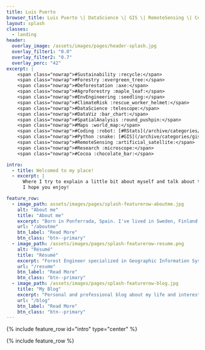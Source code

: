 ```yaml
---
title: Luis Puerto
browser_title: Luis Puerto \| DataScience \| GIS \| RemoteSensing \| Coding \| Research \| EnvEngineering
layout: splash
classes:
  - landing
header:
  overlay_image: /assets/images/pages/header-splash.jpg
  overlay_filter1: "0.0"
  overlay_filter2: "0.7"
  overlay_perc: "42" 
excerpt: | 
    <span class="nowrap">#Sustainability :recycle:</span> 
    <span class="nowrap">#Forestry :evergreen_tree:</span> 
    <span class="nowrap">#Deforestation :axe:</span> 
    <span class="nowrap">#Agroforestry :maple_leaf:</span> 
    <span class="nowrap">#EnvEngineering :seedling:</span> 
    <span class="nowrap">#ClimateRisk :rescue_worker_helmet:</span> 
    <span class="nowrap">#DataScience :telescope:</span> 
    <span class="nowrap">#DataViz :bar_chart:</span>  
    <span class="nowrap">#SpatialAnalysis :round_pushpin:</span> 
    <span class="nowrap">#Maps :world_map:</span> 
    <span class="nowrap">#Coding :robot: [#RStats](/archive/categories/rstats/) :chart_with_upwards_trend:</span> 
    <span class="nowrap">#Python :snake: [#GIS](/archive/categories/gis) :earth_africa:</span> 
    <span class="nowrap">#RemoteSensing :artificial_satellite:</span> 
    <span class="nowrap">#Research :microscope:</span> 
    <span class="nowrap">#Cocoa :chocolate_bar:</span> 

intro:
  - title: Welcomed to my place!
  - excerpt: | 
      Where I try to explain a little bit about myself and talk about the things I'm interested.   
      I hope you enjoy!  

feature_row:
  - image_path: assets/images/pages/splash-featurerow-aboutme.jpg
    alt: "About me"
    title: "About me"
    excerpt: "Born in Ponferrada, Spain. I've lived in Sweden, Finland and United States, and traveled to several other places. Interested in Science and Technology, and fascinated about almost everything."
    url: "/aboutme"
    btn_label: "Read More"
    btn_class: "btn--primary"
  - image_path: /assets/images/pages/splash-featurerow-resume.png
    alt: "Résumé"
    title: "Résumé"
    excerpt: "Forest Engineer specialized in Geographic Information Systems and Remote Sensing technologies. What I've done and what is my professional background."
    url: "/resume"
    btn_label: "Read More"
    btn_class: "btn--primary"
  - image_path: /assets/images/pages/splash-featurerow-blog.jpg
    title: "My Blog"
    excerpt: "Personal and professional blog about my life and interests. I hope you enjoy my ideas and points of view. Comments are encourage."
    url: "/blog"
    btn_label: "Read More"
    btn_class: "btn--primary"
---
```

{% include feature_row id="intro" type="center" %}

{% include feature_row %}
